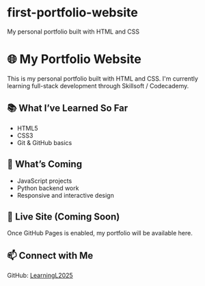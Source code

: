 # first-portfolio-website
My personal portfolio built with HTML and CSS
# 🌐 My Portfolio Website

This is my personal portfolio built with HTML and CSS. I'm currently learning full-stack development through Skillsoft / Codecademy.

## 📚 What I’ve Learned So Far
- HTML5
- CSS3
- Git & GitHub basics

## 🚀 What’s Coming
- JavaScript projects
- Python backend work
- Responsive and interactive design

## 🔗 Live Site (Coming Soon)
Once GitHub Pages is enabled, my portfolio will be available here.

## 📫 Connect with Me
GitHub: [LearningL2025](https://github.com/LearningL2025)
